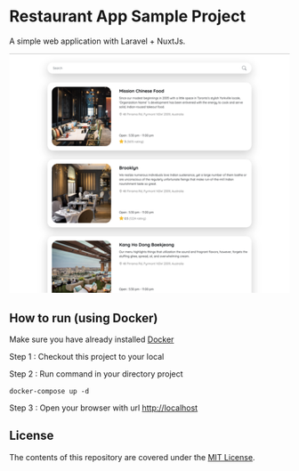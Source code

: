 # Restaurant App Sample Project
A simple web application with Laravel + NuxtJs.

![](screenshot.png)

## How to run (using Docker)

Make sure you have already installed [Docker](https://www.docker.com)

Step 1 : Checkout this project to your local

Step 2 : Run command in your directory project
```
docker-compose up -d
```
Step 3 : Open your browser with url [http://localhost](http://localhost)

## License

The contents of this repository are covered under the [MIT License](LICENSE.txt).
